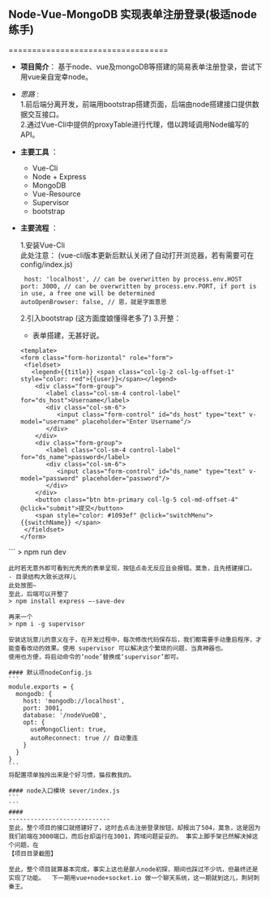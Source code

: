
## Node-Vue-MongoDB 实现表单注册登录(极适node练手)
==================================

- **项目简介**： 基于node、vue及mongoDB等搭建的简易表单注册登录，尝试下用vue亲自宠幸node。
 
- *思路* :  
  1.前后端分离开发，前端用bootstrap搭建页面，后端由node搭建接口提供数据交互接口。  
  2.通过Vue-Cli中提供的proxyTable进行代理，借以跨域调用Node编写的API。 
  
- **主要工具** ：

  - Vue-Cli
  - Node + Express
  - MongoDB
  - Vue-Resource
  - Supervisor
  - bootstrap

- **主要流程** ：

  1.安装Vue-Cli  
    此处注意： (vue-cli版本更新后默认关闭了自动打开浏览器，若有需要可在config/index.js)
    ```
     host: 'localhost', // can be overwritten by process.env.HOST
    port: 3000, // can be overwritten by process.env.PORT, if port is in use, a free one will be determined
    autoOpenBrowser: false, // 恩，就是字面意思
    ```
  2.引入bootstrap (这方面度娘懂得老多了)
  3.开整：
   - 表单搭建，无甚好说。   
   ```
   <template>
  <form class="form-horizontal" role="form">
    <fieldset>
      <legend>{{title}} <span class="col-lg-2 col-lg-offset-1" style="color: red">{{user}}</span></legend>
       <div class="form-group">
          <label class="col-sm-4 control-label" for="ds_host">Username</label>
          <div class="col-sm-6">
             <input class="form-control" id="ds_host" type="text" v-model="username" placeholder="Enter Username"/>
          </div>
       </div>
       <div class="form-group">
          <label class="col-sm-4 control-label" for="ds_name">password</label>
          <div class="col-sm-6">
             <input class="form-control" id="ds_name" type="text" v-model="password" placeholder="password"/>
          </div>
       </div>
       <button class="btn btn-primary col-lg-5 col-md-offset-4" @click="submit">提交</button>
       <span style="color: #1093ef" @click="switchMenu"> {{switchName}} </span>
    </fieldset>
  </form>
</template>
<script>
const signButton = '老夫且先注册个'
const loginButton = '待朕前去登录'
export default {
  data () {
    return {
      username: '',
      password: '',
      isLogin: false,
      user: ''
    }
  },
  computed: {
    switchName () {
      return (this.isLogin ? signButton : loginButton)
    },
    title () {
      return (this.isLogin ? 'login' : 'signup')
    }
  },
  methods: {
    switchMenu () {
      this.isLogin = !this.isLogin
    },
    submit () {
      this.isLogin ? this.login() : this.signup()
    },
    signup () {
      let self = this
      if (!this.username || !this.password) {
            window.alert('用户名或密码不能为空！')
            return false
          }
      let params = {
        username: this.username
      }
      // 获取已有账号密码
      this.$http.post('/api/getUser', params)
        .then((res) => {
          // 响应成功回调
          if (!res.body.success) {
            window.alert(res.body.result)
            return false
          }
          let params = {
            username: this.username,
            password: this.password
          }
          // 创建一个账号密码
          return this.$http.post('/api/signup', params)
        })
        .then((res) => {
          if (res) {
            self.title = 'login'
            self.isLogin = true
            window.alert('注册成功！')
          }
        })
        .catch((reject) => {
          console.log(reject)
        })
    },
    login () {
      let params = {
        username: this.username,
        password: this.password
      }
      if (!this.username || !this.password) {
        window.alert('用户名或密码不能为空！')
        return false
      }
      this.$http.post('/api/login', params)
        .then((res) => {
          if (res.body.success) {
            window.alert('登录成功！')
            this.user = '用户:' + res.body.user.username
          } else {
           window.alert(res.body.result)
          }
        })
        .catch((res) => {
        })
    }
  }
}
</script>
 ```
   > npm run dev  

    此时若无意外即可看到光秃秃的表单呈现，按钮点击无反应且会报错。莫急，且先搭建接口。
    - 目录结构大致长这样儿  
    此处放图~
    至此，后端可以开整了
    > npm install express –-save-dev  
    
    再来一个
    > npm i -g supervisor  
    
    安装这玩意儿的意义在于，在开发过程中，每次修改代码保存后，我们都需要手动重启程序，才能查看改动的效果。使用 supervisor 可以解决这个繁琐的问题，当真神器也。  
    使用也方便，将启动命令的‘node’替换成‘supervisor’即可。
      
    #### 默认项nodeConfig.js  
    ```
    module.exports = {
      mongodb: {
        host: 'mongodb://localhost',
        port: 3001,
        database: '/nodeVueDB',
        opt: {
          useMongoClient: true,
          autoReconnect: true // 自动重连
        }
      }
    }
    ```
    将配置项单独拎出来是个好习惯，猫叔教我的。
    
    #### node入口模块 sever/index.js  
    ```
    ```  
    #### 
    ----------------------------
    至此，整个项目的接口就搭建好了，这时去点击注册登录按钮，却报出了504，莫急，这是因为我们前端在3000端口，而后台却运行在3001，跨域问题妥妥的。 事实上脚手架已然解决掉这个问题，在  
    【项目目录截图】  
    
    至此，整个项目就算基本完成，事实上这也是鄙人node初探，期间也踩过不少坑，但最终还是实现了功能。  下一期用vue+node+socket.io 做一个聊天系统，这一期就到这儿，荆轲刺秦王。
    



